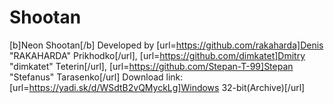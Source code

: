 # Shootan

[b]Neon Shootan[/b]
Developed by [url=https://github.com/rakaharda]Denis "RAKAHARDA" Prikhodko[/url], [url=https://github.com/dimkatet]Dmitry "dimkatet" Teterin[/url],
[url=https://github.com/Stepan-T-99]Stepan "Stefanus" Tarasenko[/url]
Download link:[url=https://yadi.sk/d/WSdtB2vQMyckLg]Windows 32-bit(Archive)[/url] 